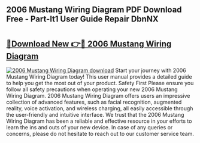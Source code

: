 ## 2006 Mustang Wiring Diagram PDF Download Free - Part-lt1 User Guide Repair DbnNX

# <h2><a href="http://dfiwjw9.blite.top/?on=2006+Mustang+Wiring+Diagram">🔗Download New 👉🔴 2006 Mustang Wiring Diagram</a></h2>

[![2006 Mustang Wiring Diagram download](https://i.imgur.com/lujVjoI.png)](http://dfiwjw9.blite.top/?on=2006+Mustang+Wiring+Diagram)
Start your journey with 2006 Mustang Wiring Diagram today! This user manual provides a detailed guide to help you get the most out of your product. Safety First Please ensure you follow all safety precautions when operating your new 2006 Mustang Wiring Diagram. 2006 Mustang Wiring Diagram offers users an impressive collection of advanced features, such as facial recognition, augmented reality, voice activation, and wireless charging, all easily accessible through the user-friendly and intuitive interface. We trust that the 2006 Mustang Wiring Diagram has been a reliable and effective resource in your efforts to learn the ins and outs of your new device. In case of any queries or concerns, please do not hesitate to reach out to our customer service team.
